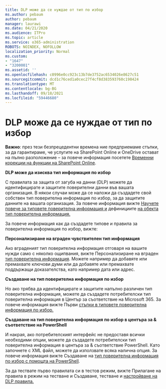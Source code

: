 ```yaml
---
title: DLP може да се нуждае от тип по избор
ms.author: pebaum
author: pebaum
manager: laurawi
ms.date: 04/21/2020
ms.audience: ITPro
ms.topic: article
ms.service: o365-administration
ROBOTS: NOINDEX, NOFOLLOW
localization_priority: Normal
ms.custom:
- "1647"
- "3200001"
ms.assetid: ''
ms.openlocfilehash: c0996e0cc923c13b7de3752ac6534026e8627c51
ms.sourcegitcommit: dcd1c76ced1a0cec27f4cf8d383593760c198424
ms.translationtype: MT
ms.contentlocale: bg-BG
ms.lasthandoff: 09/18/2021
ms.locfileid: "59446680"
---
```

# <a name="dlp-might-need-a-custom-type"></a>DLP може да се нуждае от тип по избор

**Важно**: през тези безпрецедентни времена ние предприемаме стъпки, за да гарантираме, че услугите на SharePoint Online и OneDrive остават на пълно разположение – за повече информация посетете [Временни корекции на функции на SharePoint Online](https://aka.ms/ODSPAdjustments).

**DLP може да изисква тип информация по избор**

С правилата за защита от загуба на данни (DLP) можете да идентифицирате и защитите поверителни данни във вашата организация. В някои случаи може да се наложи да създадете свой собствен тип поверителна информация по избор, за да защитите данните на вашата организация. За повече информация вижте [Научете повече за типовете поверителна информация и](https://docs.microsoft.com/microsoft-365/compliance/sensitive-information-type-learn-about) дефинициите [на обекта тип поверителна информация.](https://docs.microsoft.com/microsoft-365/compliance/sensitive-information-type-entity-definitions)

За повече информация как да създадете типове и правила за поверителна информация по избор, вижте: 

**Персонализиране на вграден чувствителен тип информация**

Ако вграденият тип поверителна информация отговаря на вашите нужди само с няколко ощипвания, вижте Персонализиране на вграден [тип поверителна информация](https://docs.microsoft.com/microsoft-365/compliance/customize-a-built-in-sensitive-information-type). Можете например да добавяте или премахвате ключови думи или да добавяте или премахвате поддържащи доказателства, като например дата или адрес.

**Създаване на тип поверителна информация по избор**

Но ако трябва да идентифицирате и защитите напълно различен тип поверителна информация, можете да създадете потребителски тип поверителна информация в Център за съответствие на Microsoft 365. За повече информация вижте Първи [стъпки в типовете поверителна информация по избор.](https://docs.microsoft.com/microsoft-365/compliance/customize-a-built-in-sensitive-information-type)

**Създаване на тип поверителна информация по избор в центъра за & съответствие на PowerShell**

И накрая, ако потребителският интерфейс не предоставя всички необходими опции, можете да създадете потребителски тип поверителна информация в центъра за & съответствие PowerShell. Като започнете с XML файл, можете да използвате всяка налична опция. За повече информация вижте Създаване на [тип поверителна информация по избор с помощта на PowerShell](https://docs.microsoft.com/microsoft-365/compliance/create-a-custom-sensitive-information-type-in-scc-powershell).

За да тествате първо правилата [](https://docs.microsoft.com/microsoft-365/compliance/dlp-learn-about-dlp#implement-policy-in-test-mode) си в тестов режим, вижте Прилагане на правила в режим на тестване и Създаване, тестване и [настройване на DLP правила.](https://docs.microsoft.com/microsoft-365/compliance/create-test-tune-dlp-policy) 